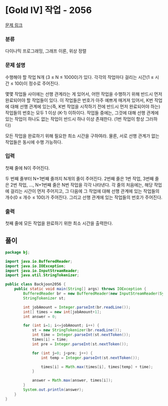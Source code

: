 # [Gold IV] 작업 - 2056 

[문제 링크](https://www.acmicpc.net/problem/2056) 

### 분류

다이나믹 프로그래밍, 그래프 이론, 위상 정렬

### 문제 설명

<p>수행해야 할 작업 N개 (3 ≤ N ≤ 10000)가 있다. 각각의 작업마다 걸리는 시간(1 ≤ 시간 ≤ 100)이 정수로 주어진다.</p>

<p>몇몇 작업들 사이에는 선행 관계라는 게 있어서, 어떤 작업을 수행하기 위해 반드시 먼저 완료되어야 할 작업들이 있다. 이 작업들은 번호가 아주 예쁘게 매겨져 있어서, K번 작업에 대해 선행 관계에 있는(즉, K번 작업을 시작하기 전에 반드시 먼저 완료되어야 하는) 작업들의 번호는 모두 1 이상 (K-1) 이하이다. 작업들 중에는, 그것에 대해 선행 관계에 있는 작업이 하나도 없는 작업이 반드시 하나 이상 존재한다. (1번 작업이 항상 그러하다)</p>

<p>모든 작업을 완료하기 위해 필요한 최소 시간을 구하여라. 물론, 서로 선행 관계가 없는 작업들은 동시에 수행 가능하다.</p>

### 입력 

 <p>첫째 줄에 N이 주어진다.</p>

<p>두 번째 줄부터 N+1번째 줄까지 N개의 줄이 주어진다. 2번째 줄은 1번 작업, 3번째 줄은 2번 작업, ..., N+1번째 줄은 N번 작업을 각각 나타낸다. 각 줄의 처음에는, 해당 작업에 걸리는 시간이 먼저 주어지고, 그 다음에 그 작업에 대해 선행 관계에 있는 작업들의 개수(0 ≤ 개수 ≤ 100)가 주어진다. 그리고 선행 관계에 있는 작업들의 번호가 주어진다.</p>

### 출력 

 <p>첫째 줄에 모든 작업을 완료하기 위한 최소 시간을 출력한다.</p>

## 풀이
```java
package bj;

import java.io.BufferedReader;
import java.io.IOException;
import java.io.InputStreamReader;
import java.util.StringTokenizer;

public class Backjoon2056 {
	public static void main(String[] args) throws IOException {
		BufferedReader br = new BufferedReader(new InputStreamReader(System.in));
		StringTokenizer st;

		int jobAmount = Integer.parseInt(br.readLine());
		int[] times = new int[jobAmount+1];
		int answer = 0;

		for (int i=1; i<=jobAmount; i++) {
			st = new StringTokenizer(br.readLine());
			int time = Integer.parseInt(st.nextToken());
			times[i] = time;
			int pre = Integer.parseInt(st.nextToken());

			for (int j=0; j<pre; j++) {
				int temp = Integer.parseInt(st.nextToken());

				times[i] = Math.max(times[i], times[temp] + time);
			}

			answer = Math.max(answer, times[i]);
		}
		System.out.println(answer);
	}
}
```
